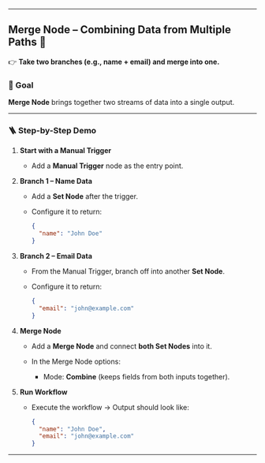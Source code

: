 
---

## Merge Node – Combining Data from Multiple Paths 🔗

👉 **Take two branches (e.g., name + email) and merge into one.**

### 🎯 Goal

 **Merge Node** brings together two streams of data into a single output.

---

### 🪜 Step-by-Step Demo

1. **Start with a Manual Trigger**

   * Add a **Manual Trigger** node as the entry point.

2. **Branch 1 – Name Data**

   * Add a **Set Node** after the trigger.
   * Configure it to return:

     ```json
     {
       "name": "John Doe"
     }
     ```

3. **Branch 2 – Email Data**

   * From the Manual Trigger, branch off into another **Set Node**.
   * Configure it to return:

     ```json
     {
       "email": "john@example.com"
     }
     ```

4. **Merge Node**

   * Add a **Merge Node** and connect **both Set Nodes** into it.
   * In the Merge Node options:

     * Mode: **Combine** (keeps fields from both inputs together).

5. **Run Workflow**

   * Execute the workflow → Output should look like:

     ```json
     {
       "name": "John Doe",
       "email": "john@example.com"
     }
     ```

---
